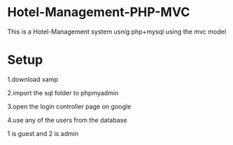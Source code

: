 # Hotel-Management-PHP-MVC

This is a Hotel-Management system usnig php+mysql using the mvc model 


# Setup

1.download xamp

2.import the sql folder to phpmyadmin 

3.open the login controller page on google 

4.use any of the users from the database 

1 is guest and 2 is admin 
